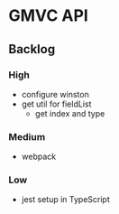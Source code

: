 # GMVC API

## Backlog

### High

- configure winston
- get util for fieldList
  - get index and type

### Medium

- webpack
### Low

- jest setup in TypeScript
